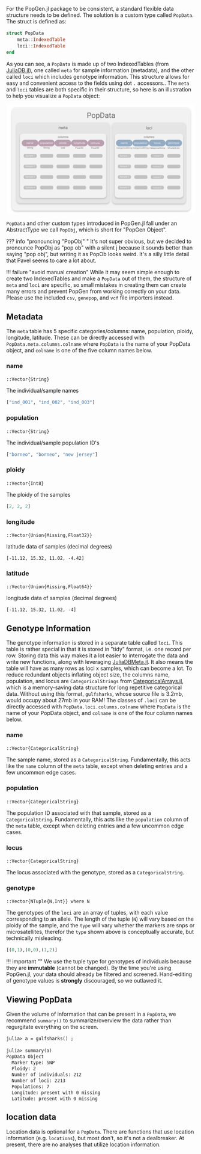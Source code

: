 For the PopGen.jl package to be consistent, a standard flexible data structure needs to be defined. The solution is a custom type called  `PopData`. The struct is defined as:

```julia
struct PopData
	meta::IndexedTable
	loci::IndexedTable
end
```

As you can see, a `PopData` is made up of two IndexedTables (from [JuliaDB.jl](https://github.com/JuliaComputing/JuliaDB.jl)), one called `meta` for sample information (metadata), and the other called `loci` which includes genotype information. This structure allows for easy and convenient access to the fields using dot `.` accessors.. The `meta` and `loci` tables are both specific in their structure, so here is an illustration to help you visualize a `PopData` object:

![PopData](../img/PopData.png)



`PopData` and other custom types introduced in PopGen.jl fall under an AbstractType we call `PopObj`, which is short for "PopGen Object".

??? info "pronouncing "PopObj" "
    It's not super obvious, but we decided to pronounce PopObj as "pop ob" with a silent j because it sounds better than saying "pop obj", but writing it as PopOb looks weird. It's a silly little detail that Pavel seems to care a lot about.

!!! failure "avoid manual creation"
    While it may seem simple enough to create two IndexedTables and make a `PopData` out of them, the structure of `meta` and `loci` are specific, so small mistakes in creating them can create many errors and prevent PopGen from working correctly on your data. Please use the included `csv`, `genepop`, and `vcf` file importers instead.

## Metadata

The `meta` table has 5 specific categories/columns: name, population, ploidy, longitude, latitude. These can be directly accessed with `PopData.meta.columns.colname` where `PopData` is the name of your PopData object, and `colname` is one of the five column names below.

### name

`::Vector{String}`

The individual/sample names

```julia
["ind_001", "ind_002", "ind_003"]
```

### population

`::Vector{String}`

The individual/sample population ID's

```julia
["borneo", "borneo", "new jersey"]
```

### ploidy

`::Vector{Int8}`

The ploidy of the samples

```julia
[2, 2, 2]
```

### longitude

`::Vector{Union{Missing,Float32}}`

latitude data of samples (decimal degrees)

```
[-11.12, 15.32, 11.02, -4.42]
```

### latitude

`::Vector{Union{Missing,Float64}}`

longitude data of samples (decimal degrees)

```
[-11.12, 15.32, 11.02, -4]
```

## Genotype Information

The genotype information is stored in a separate table called `loci`. This table is rather special in that it is stored in "tidy" format, i.e. one record per row. Storing data this way makes it a lot easier to interrogate the data and write new functions, along with leveraging [JuliaDBMeta.jl](https://github.com/piever/JuliaDBMeta.jl). It also means the table will have as many rows as loci x samples, which can become a lot. To reduce redundant objects inflating object size, the columns name, population, and locus are `CategoricalStrings`  from [CategoricalArrays.jl](https://github.com/JuliaData/CategoricalArrays.jl), which is a memory-saving data structure for long repetitive categorical data. Without using this format, `gulfsharks`, whose source file is 3.2mb, would occupy about 27mb in your RAM! The classes of `.loci` can be directly accessed with `PopData.loci.columns.colname` where `PopData` is the name of your PopData object, and `colname` is one of the four column names below.

### name

`::Vector{CategoricalString}`

The sample name, stored as a `CategoricalString`. Fundamentally, this acts like the `name` column of the `meta` table, except when deleting entries and a few uncommon edge cases.

### population

`::Vector{CategoricalString}`

The population ID associated with that sample, stored as a `CategoricalString`. Fundamentally, this acts like the `population` column of the `meta` table, except when deleting entries and a few uncommon edge cases.

### locus

`::Vector{CategoricalString}`

The locus associated with the genotype, stored as a `CategoricalString`.

### genotype

`::Vector{NTuple{N,Int}} where N`

The genotypes of the `loci` are an array of tuples, with each value corresponding to an allele. The length of the tuple (`N`) will vary based on the ploidy of the sample, and the `type` will vary whether the markers are snps or microsatellites, therefor the `type` shown above is conceptually accurate, but technically misleading.

```julia tab="genotype example"
[(0,1),(0,0),(1,2)]
```

!!! important ""
    We use the tuple type for genotypes of individuals because they are **immutable** (cannot be changed). By the time you're using PopGen.jl, your data should already be filtered and screened. Hand-editing of genotype values is **strongly** discouraged, so we outlawed it.

## Viewing PopData

Given the volume of information that can be present in a `PopData`, we recommend `summary()` to summarize/overview the data rather than regurgitate everything on the screen. 

```
julia> a = gulfsharks() ;

julia> summary(a)
PopData Object
  Marker type: SNP
  Ploidy: 2
  Number of individuals: 212
  Number of loci: 2213
  Populations: 7
  Longitude: present with 0 missing
  Latitude: present with 0 missing
```

## location data

Location data is optional for a `PopData`. There are functions that use location information (e.g. `locations`), but most don't, so it's not a dealbreaker. At present, there are no analyses that utilize location information. 